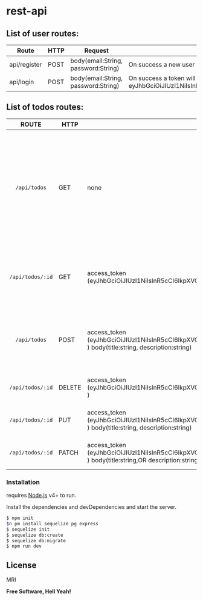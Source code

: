 # rest-api
## List of user routes:

Route            | HTTP   | Request                     | Response
---------------- | ------ | --------------------------- | ----------------------------------------------------
api/register    | POST   | body(email:String, password:String) | On success a new user will be created in the                                                                    database, an error will be shown if fail
api/login       | POST   | body(email:String, password:String)       | On success a token will be generated in local                                                                   storage, an error will be shown if fail, example token: eyJhbGciOiJIUzI1NiIsInR5cCI6IkpXVCJ9.eyJzdWIiOiIxMjM0NTY3ODkwIiwibmFtZSI6IkpvaG4gRG9lIiwiaWF0IjoxNTE2MjM5MDIyfQ.SflKxwRJSMeKKF2QT4fwpMeJf36POk6yJV_adQssw5c

## List of todos routes:

|       ROUTE      	| HTTP   	| Request                                                                                                                                                                                                              	| REspond                                                                                                                                                                                                                                                                                                                                                                                                                                                                                                                      	| Description                              	|
|:----------------:	|--------	|----------------------------------------------------------------------------------------------------------------------------------------------------------------------------------------------------------------------	|------------------------------------------------------------------------------------------------------------------------------------------------------------------------------------------------------------------------------------------------------------------------------------------------------------------------------------------------------------------------------------------------------------------------------------------------------------------------------------------------------------------------------	|------------------------------------------	|
| `/api/todos`     	| GET    	| none                                                                                                                                                                                                                 	|   array of object from todos list  [     {         "id": <value id>,         "title": "<value title>",         "description":"<value description>",         "UserId": <value userid>,         "createdAt": "<value createdAt>",         "updatedAt": "<value updateAt>"     },     {         "id": <value id>,         "title": "<value title>",         "description":"<value description>",         "UserId": <value userid>,         "createdAt": "<value createdAt>",         "updatedAt": "<value updateAt>"     },{} ] 	| Get all user's todos                     	|
| `/api/todos/:id` 	| GET    	|  access_token (eyJhbGciOiJIUzI1NiIsInR5cCI6IkpXVCJ9.eyJzdWIiOiIxMjM0NTY3ODkwIiwibmFtZSI6IkpvaG4gRG9lIiwiaWF0IjoxNTE2MjM5MDIyfQ.SflKxwRJSMeKKF2QT4fwpMeJf36POk6yJV_adQssw5c)                                          	|  object from todos list {         "id": <value id>,         "title": "<value title>",         "description":"<value description> ",         "UserId": <value userid> ,         "createdAt": "<value createdAt>",         "updatedAt": "<value updateAt>"     }  ,                                                                                                                                                                                                                                                            	| Get a single todo (Owner only)           	|
|  `/api/todos`    	| POST   	| access_token (eyJhbGciOiJIUzI1NiIsInR5cCI6IkpXVCJ9.eyJzdWIiOiIxMjM0NTY3ODkwIiwibmFtZSI6IkpvaG4gRG9lIiwiaWF0IjoxNTE2MjM5MDIyfQ.SflKxwRJSMeKKF2QT4fwpMeJf36POk6yJV_adQssw5c ) body(title:string, description:string)   	|  object from created list   {        "id": <value id>,         "title": "<value title>",         "description":"<value description>",         "UserId": <value userid>,         "createdAt": "<value createdAt>",         "updatedAt": "<value updateAt>"     }                                                                                                                                                                                                                                                              	| Create a todo (Authenticated users only) 	|
| `/api/todos/:id` 	| DELETE 	| access_token (eyJhbGciOiJIUzI1NiIsInR5cCI6IkpXVCJ9.eyJzdWIiOiIxMjM0NTY3ODkwIiwibmFtZSI6IkpvaG4gRG9lIiwiaWF0IjoxNTE2MjM5MDIyfQ.SflKxwRJSMeKKF2QT4fwpMeJf36POk6yJV_adQssw5c )                                          	|  success message // unauthorize or bad request                                                                                                                                                                                                                                                                                                                                                                                                                                                                               	| Delete a todo (Owner only)               	|
| `/api/todos/:id` 	| PUT    	| access_token (eyJhbGciOiJIUzI1NiIsInR5cCI6IkpXVCJ9.eyJzdWIiOiIxMjM0NTY3ODkwIiwibmFtZSI6IkpvaG4gRG9lIiwiaWF0IjoxNTE2MjM5MDIyfQ.SflKxwRJSMeKKF2QT4fwpMeJf36POk6yJV_adQssw5c ) body(title:string, description:string)   	| success message // unauthorize or bad request                                                                                                                                                                                                                                                                                                                                                                                                                                                                                	| Update a todo with new info (Owner only) 	|
| `/api/todos/:id` 	| PATCH  	| access_token (eyJhbGciOiJIUzI1NiIsInR5cCI6IkpXVCJ9.eyJzdWIiOiIxMjM0NTY3ODkwIiwibmFtZSI6IkpvaG4gRG9lIiwiaWF0IjoxNTE2MjM5MDIyfQ.SflKxwRJSMeKKF2QT4fwpMeJf36POk6yJV_adQssw5c ) body(title:string,OR description:string) 	| success message // unauthorize or bad request                                                                                                                                                                                                                                                                                                                                                                                                                                                                                	| Update a todo with new info (Owner only) 	|                       
### Installation

requires [Node.js](https://nodejs.org/) v4+ to run.

Install the dependencies and devDependencies and start the server.

```sh
$ npm init
$n pm install sequelize pg express
$ sequelize init
$ sequelize db:create
$ sequelize db:migrate
$ npm run dev 

```


License
----

MRI


**Free Software, Hell Yeah!**

